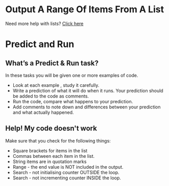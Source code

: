 # Output A Range Of Items From A List

Need more help with lists?  [Click here](https://www.w3schools.com/python/python_lists.asp)

# Predict and Run

## What’s a **Predict & Run** task?

In these tasks you will be given one or more examples of code.

- Look at each example , study it carefully.  
- Write a prediction of what it will do when it runs.  Your prediction should be added to the code as comments.
- Run the code, compare what happens to your prediction.
- Add comments to note down and differences between your prediction and what actually happened.

## Help! My code doesn't work
Make sure that you check for the following things:
- Square brackets for items in the list
- Commas between each item in the list.
- String items are in quotation marks
- Range - the end value is NOT included in the output.
- Search - not initialising counter OUTSIDE the loop.
- Search - not incrementing counter INSIDE the loop.